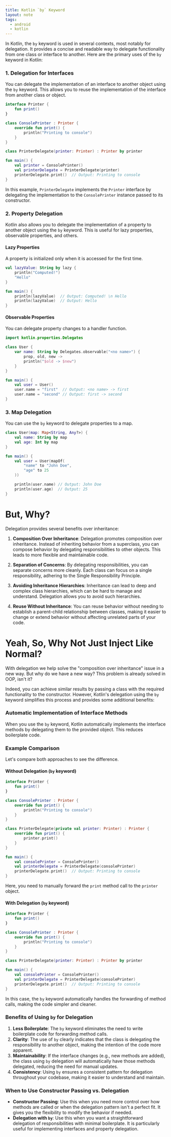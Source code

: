 ```yaml
---
title: Kotlin `by` Keyword
layout: note
tags:
  - android
  - kotlin
---
```


In Kotlin, the `by` keyword is used in several contexts, most notably for delegation. It provides a concise and readable way to delegate functionality from one class or interface to another. Here are the primary uses of the `by` keyword in Kotlin:

### 1. Delegation for Interfaces

You can delegate the implementation of an interface to another object using the `by` keyword. This allows you to reuse the implementation of the interface from another class or object.

```kotlin
interface Printer {
    fun print()
}

class ConsolePrinter : Printer {
    override fun print() {
        println("Printing to console")
    }
}

class PrinterDelegate(printer: Printer) : Printer by printer

fun main() {
    val printer = ConsolePrinter()
    val printerDelegate = PrinterDelegate(printer)
    printerDelegate.print()  // Output: Printing to console
}
```

In this example, `PrinterDelegate` implements the `Printer` interface by delegating the implementation to the `ConsolePrinter` instance passed to its constructor.

### 2. Property Delegation

Kotlin also allows you to delegate the implementation of a property to another object using the `by` keyword. This is useful for lazy properties, observable properties, and others.

#### Lazy Properties

A property is initialized only when it is accessed for the first time.

```kotlin
val lazyValue: String by lazy {
    println("Computed!")
    "Hello"
}

fun main() {
    println(lazyValue)  // Output: Computed! \n Hello
    println(lazyValue)  // Output: Hello
}
```

#### Observable Properties

You can delegate property changes to a handler function.

```kotlin
import kotlin.properties.Delegates

class User {
    var name: String by Delegates.observable("<no name>") {
        prop, old, new ->
        println("$old -> $new")
    }
}

fun main() {
    val user = User()
    user.name = "first"  // Output: <no name> -> first
    user.name = "second" // Output: first -> second
}
```

### 3. Map Delegation

You can use the `by` keyword to delegate properties to a map.

```kotlin
class User(map: Map<String, Any?>) {
    val name: String by map
    val age: Int by map
}

fun main() {
    val user = User(mapOf(
        "name" to "John Doe",
        "age" to 25
    ))

    println(user.name) // Output: John Doe
    println(user.age)  // Output: 25
}
```


# But, Why?

Delegation provides several benefits over inheritance:

1. **Composition Over Inheritance**: Delegation promotes composition over inheritance. Instead of inheriting behavior from a superclass, you can compose behavior by delegating responsibilities to other objects. This leads to more flexible and maintainable code.
    
2. **Separation of Concerns**: By delegating responsibilities, you can separate concerns more cleanly. Each class can focus on a single responsibility, adhering to the Single Responsibility Principle.
    
3. **Avoiding Inheritance Hierarchies**: Inheritance can lead to deep and complex class hierarchies, which can be hard to manage and understand. Delegation allows you to avoid such hierarchies.
    
4. **Reuse Without Inheritance**: You can reuse behavior without needing to establish a parent-child relationship between classes, making it easier to change or extend behavior without affecting unrelated parts of your code.

# Yeah, So, Why Not Just Inject Like Normal?

With delegation we help solve the "composition over inheritance" issue in a new way. But why do we have a new way? This problem is already solved in OOP, isn't it?

Indeed, you can achieve similar results by passing a class with the required functionality to the constructor. However, Kotlin's delegation using the `by` keyword simplifies this process and provides some additional benefits:

### Automatic Implementation of Interface Methods

When you use the `by` keyword, Kotlin automatically implements the interface methods by delegating them to the provided object. This reduces boilerplate code.

### Example Comparison

Let's compare both approaches to see the difference.

#### Without Delegation (`by` keyword)

```kotlin
interface Printer {
    fun print()
}

class ConsolePrinter : Printer {
    override fun print() {
        println("Printing to console")
    }
}

class PrinterDelegate(private val printer: Printer) : Printer {
    override fun print() {
        printer.print()
    }
}

fun main() {
    val consolePrinter = ConsolePrinter()
    val printerDelegate = PrinterDelegate(consolePrinter)
    printerDelegate.print()  // Output: Printing to console
}
```

Here, you need to manually forward the `print` method call to the `printer` object.

#### With Delegation (`by` keyword)

```kotlin
interface Printer {
    fun print()
}

class ConsolePrinter : Printer {
    override fun print() {
        println("Printing to console")
    }
}

class PrinterDelegate(printer: Printer) : Printer by printer

fun main() {
    val consolePrinter = ConsolePrinter()
    val printerDelegate = PrinterDelegate(consolePrinter)
    printerDelegate.print()  // Output: Printing to console
}
```

In this case, the `by` keyword automatically handles the forwarding of method calls, making the code simpler and cleaner.

### Benefits of Using `by` for Delegation

1. **Less Boilerplate**: The `by` keyword eliminates the need to write boilerplate code for forwarding method calls.
2. **Clarity**: The use of `by` clearly indicates that the class is delegating the responsibility to another object, making the intention of the code more apparent.
3. **Maintainability**: If the interface changes (e.g., new methods are added), the class using `by` delegation will automatically have those methods delegated, reducing the need for manual updates.
4. **Consistency**: Using `by` ensures a consistent pattern for delegation throughout your codebase, making it easier to understand and maintain.

### When to Use Constructor Passing vs. Delegation

- **Constructor Passing**: Use this when you need more control over how methods are called or when the delegation pattern isn't a perfect fit. It gives you the flexibility to modify the behavior if needed.
- **Delegation with `by`**: Use this when you want a straightforward delegation of responsibilities with minimal boilerplate. It is particularly useful for implementing interfaces and property delegation.
